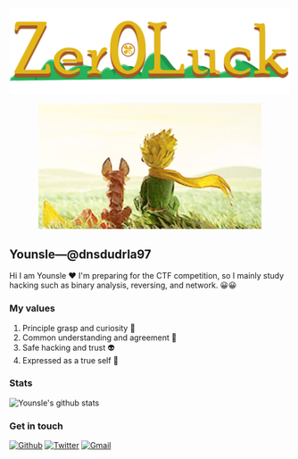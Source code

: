 
<img src="https://github.com/dnsdudrla97/dnsdudrla97/blob/master/img/github_banner3.png"> 

<p align="center">
     <!-- <img src="https://raw.githubusercontent.com/coderjojo/coderjojo/master/img/github.gif" width=100>
     <img src="https://octodex.github.com/images/maxtocat.gif" width=100>
     <img src="https://octodex.github.com/images/carlostocat.gif" width=100>
     <img src="https://github.com/dnsdudrla97/dnsdudrla97/blob/master/img/mona-whisper.gif" width=100>
     -->
     <img src="https://github.com/dnsdudrla97/dnsdudrla97/blob/master/img/dw.gif" width=400>     
</p> 






## Younsle—@dnsdudrla97
Hi I am Younsle ❤ I'm preparing for the CTF competition, so I mainly study hacking such as binary analysis, reversing, and network. 😀😀

### My values
1. Principle grasp and curiosity 🥽
2. Common understanding and agreement 🙌
3. Safe hacking and trust 👽
4. Expressed as a true self 💓

### Stats
![Younsle's github stats](https://github-readme-stats.vercel.app/api?username=dnsdudrla97&show_icons=true&theme=dracula)

### Get in touch
[![Github](https://img.shields.io/badge/-Github-000?style=flat&logo=Github&logoColor=white)](https://github.com/dnsdudrla97)
[![Twitter](https://img.shields.io/badge/-Twitter-1ca0f1?style=flat-square&labelColor=1ca0f1&logo=twitter&logoColor=white&link=https://twitter.com/Younsle1)](https://twitter.com/Younsle1)
[![Gmail](https://img.shields.io/badge/-Gmail-c14438?style=flat&logo=Gmail&logoColor=white)](mailto:kyw9710@@gmail.com)